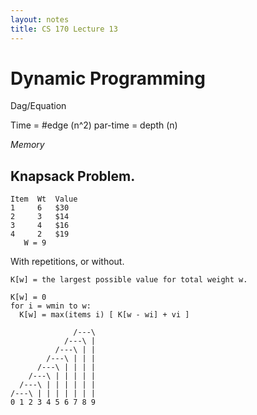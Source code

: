 ```yaml
---
layout: notes
title: CS 170 Lecture 13
---
```


# Dynamic Programming

Dag/Equation

Time = #edge (n^2)
par-time = depth (n)

_Memory_


## Knapsack Problem.

    Item  Wt  Value
    1     6   $30
    2     3   $14
    3     4   $16
    4     2   $19
       W = 9

With repetitions, or without. 

    K[w] = the largest possible value for total weight w.

    K[w] = 0
    for i = wmin to w:
      K[w] = max(items i) [ K[w - wi] + vi ] 

                  /---\
                /---\ |
              /---\ | |
            /---\ | | |
          /---\ | | | |
        /---\ | | | | |
      /---\ | | | | | |
    /---\ | | | | | | |
    0 1 2 3 4 5 6 7 8 9
